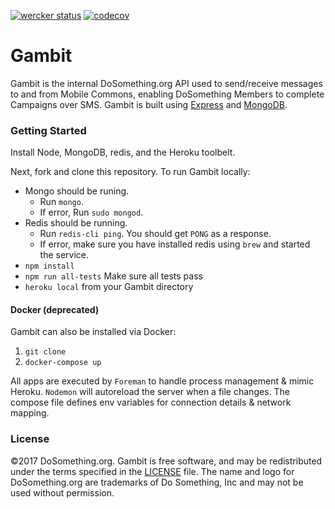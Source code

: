 [![wercker status](https://app.wercker.com/status/3e08a89169eeafef8ec020a9ceafe204/s/master "wercker status")](https://app.wercker.com/project/byKey/3e08a89169eeafef8ec020a9ceafe204) [![codecov](https://codecov.io/gh/DoSomething/gambit/branch/develop/graph/badge.svg)](https://codecov.io/gh/DoSomething/gambit)

# Gambit
Gambit is the internal DoSomething.org API used to send/receive messages to and from Mobile Commons, enabling DoSomething Members to complete Campaigns over SMS. Gambit is built using [Express](http://expressjs.com/) and [MongoDB](https://www.mongodb.com).

### Getting Started

Install Node, MongoDB, redis, and the Heroku toolbelt.

Next, fork and clone this repository. To run Gambit locally:
* Mongo should be runing.
  * Run `mongo`.
  * If error, Run `sudo mongod`.
* Redis should be running.
  * Run `redis-cli ping`. You should get `PONG` as a response.
  * If error, make sure you have installed redis using `brew` and started the service.
* `npm install`
* `npm run all-tests` Make sure all tests pass
* `heroku local` from your Gambit directory

#### Docker (deprecated)

Gambit can also be installed via Docker:

1. `git clone`
2. `docker-compose up`

All apps are executed by `Foreman` to handle process management & mimic Heroku.
`Nodemon` will autoreload the server when a file changes.
The compose file defines env variables for connection details & network mapping.

### License
&copy;2017 DoSomething.org. Gambit is free software, and may be redistributed under the terms specified
in the [LICENSE](https://github.com/DoSomething/gambit/blob/dev/LICENSE) file. The name and logo for
DoSomething.org are trademarks of Do Something, Inc and may not be used without permission.
